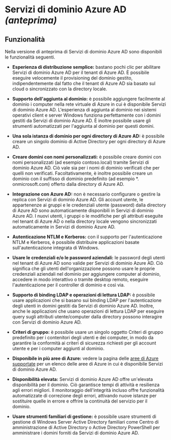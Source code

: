<properties
	pageTitle="Anteprima di Servizi di dominio Azure Active Directory: Funzionalità | Microsoft Azure"
	description="Funzionalità di Servizi di dominio Azure Active Directory"
	services="active-directory-ds"
	documentationCenter=""
	authors="mahesh-unnikrishnan"
	manager="udayh"
	editor="inhenk"/>

<tags
	ms.service="active-directory-ds"
	ms.workload="identity"
	ms.tgt_pltfrm="na"
	ms.devlang="na"
	ms.topic="article"
	ms.date="10/12/2015"
	ms.author="maheshu"/>

# Servizi di dominio Azure AD *(anteprima)*

## Funzionalità
Nella versione di anteprima di Servizi di dominio Azure AD sono disponibili le funzionalità seguenti.

- **Esperienza di distribuzione semplice:** bastano pochi clic per abilitare Servizi di dominio Azure AD per il tenant di Azure AD. È possibile eseguire velocemente il provisioning del dominio gestito, indipendentemente dal fatto che il tenant di Azure AD sia basato sul cloud o sincronizzato con la directory locale.

- **Supporto dell'aggiunta al dominio:** è possibile aggiungere facilmente al dominio i computer nella rete virtuale di Azure in cui è disponibile Servizi di dominio Azure AD. L'esperienza di aggiunta al dominio nei sistemi operativi client e server Windows funziona perfettamente con i domini gestiti da Servizi di dominio Azure AD. È inoltre possibile usare gli strumenti automatizzati per l'aggiunta al dominio per questi domini.

- **Una sola istanza di dominio per ogni directory di Azure AD:** è possibile creare un singolo dominio di Active Directory per ogni directory di Azure AD.

- **Creare domini con nomi personalizzati:** è possibile creare domini con nomi personalizzati (ad esempio contoso.local) tramite Servizi di dominio Azure AD. Ciò vale sia per i nomi di dominio verificati che per quelli non verificati. Facoltativamente, è inoltre possibile creare un dominio con il suffisso di dominio predefinito (ad esempio *. onmicrosoft.com) offerto dalla directory di Azure AD.

- **Integrazione con Azure AD:** non è necessario configurare o gestire la replica con Servizi di dominio Azure AD. Gli account utente, le appartenenze ai gruppi e le credenziali utente (password) dalla directory di Azure AD sono automaticamente disponibili in Servizi di dominio Azure AD. I nuovi utenti, i gruppi o le modifiche per gli attributi eseguite nel tenant di Azure AD o nella directory locale vengono sincronizzati automaticamente in Servizi di dominio Azure AD.

- **Autenticazione NTLM e Kerberos:** con il supporto per l'autenticazione NTLM e Kerberos, è possibile distribuire applicazioni basate sull'autenticazione integrata di Windows.

- **Usare le credenziali e/o le password aziendali:** le password degli utenti nel tenant di Azure AD sono valide per Servizi di dominio Azure AD. Ciò significa che gli utenti dell'organizzazione possono usare le proprie credenziali aziendali nel dominio per aggiungere computer al dominio, accedere in modo interattivo o tramite desktop remoto, eseguire l'autenticazione per il controller di dominio e così via.

- **Supporto di binding LDAP e operazioni di lettura LDAP:** è possibile usare applicazioni che si basano sui binding LDAP per l'autenticazione degli utenti in domini gestiti da Servizi di dominio Azure AD. Inoltre, anche le applicazioni che usano operazioni di lettura LDAP per eseguire query sugli attributi utente/computer dalla directory possono interagire con Servizi di dominio Azure AD.

- **Criteri di gruppo:** è possibile usare un singolo oggetto Criteri di gruppo predefinito per i contenitori degli utenti e dei computer, in modo da garantire la conformità ai criteri di sicurezza richiesti per gli account utente e per i computer aggiunti al dominio.

- **Disponibile in più aree di Azure:** vedere la pagina delle [aree di Azure supportate](active-directory-ds-regions.md) per un elenco delle aree di Azure in cui è disponibile Servizi di dominio Azure AD.

- **Disponibilità elevata:** Servizi di dominio Azure AD offre un'elevata disponibilità per il dominio. Ciò garantisce tempi di attività e resilienza agli errori migliori. Il monitoraggio dell'integrità incluso offre funzionalità automatizzate di correzione degli errori, attivando nuove istanze per sostituire quelle in errore e offrire la continuità del servizio per il dominio.

- **Usare strumenti familiari di gestione:** è possibile usare strumenti di gestione di Windows Server Active Directory familiari come Centro di amministrazione di Active Directory o Active Directory PowerShell per amministrare i domini forniti da Servizi di dominio Azure AD.

<!---HONumber=Oct15_HO3-->